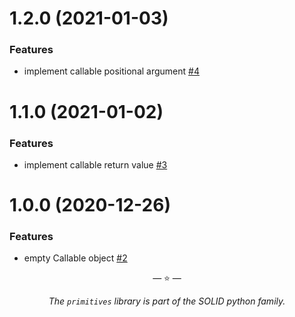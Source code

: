 # 1.2.0 (2021-01-03)

### Features

- implement callable positional argument
  [#4](https://github.com/proofit404/primitives/issues/4)

# 1.1.0 (2021-01-02)

### Features

- implement callable return value
  [#3](https://github.com/proofit404/primitives/issues/3)

# 1.0.0 (2020-12-26)

### Features

- empty Callable object [#2](https://github.com/proofit404/primitives/issues/2)

<p align="center">&mdash; ⭐ &mdash;</p>
<p align="center"><i>The <code>primitives</code> library is part of the SOLID python family.</i></p>
